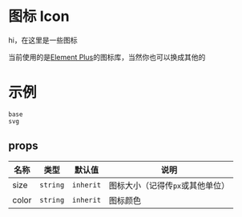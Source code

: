 # 图标 Icon

hi，在这里是一些图标

当前使用的是[Element Plus](https://element-plus.gitee.io/zh-CN/component/icon.html#svg-%E5%9B%BE%E6%A0%87%E9%9B%86%E5%90%88-%E9%80%82%E7%94%A8%E4%BA%8E-1-0-2-beta-66-%E5%8F%8A%E4%BB%A5%E5%90%8E%E7%9A%84%E7%89%88%E6%9C%AC)的图标库，当然你也可以换成其他的

# 示例
```demo
base
svg
```

## props

| 名称 | 类型 | 默认值 | 说明 |
| --- | --- | --- | --- |
| size | `string` | `inherit` | 图标大小（记得传`px`或其他单位） |
| color | `string` | `inherit` | 图标颜色 |